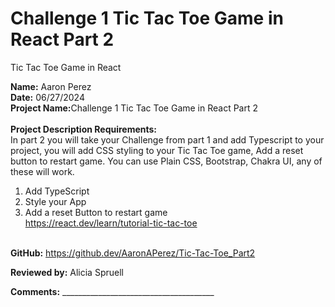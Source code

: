 # Challenge 1 Tic Tac Toe Game in React Part 2 <br>
Tic Tac Toe Game in React

<b>Name:</b> Aaron Perez <br>
<b>Date:</b> 06/27/2024 <br>
<b>Project Name:</b>Challenge 1 Tic Tac Toe Game in React Part 2<br>
<br>
<b>Project Description Requirements:</b> <br>
In part 2 you will take your Challenge from part 1 and add Typescript to your project, you will add CSS styling to your Tic Tac Toe game, Add a reset button to restart game. You can use Plain CSS, Bootstrap, Chakra UI, any of these will work. <br>
1) Add TypeScript<br>
2) Style your App <br>
3) Add a reset Button to restart game <br>
https://react.dev/learn/tutorial-tic-tac-toe <br><br>

<b>GitHub:</b> https://github.dev/AaronAPerez/Tic-Tac-Toe_Part2 <br>

<b>Reviewed by:</b> Alicia Spruell <br>

<b>Comments:</b> ______________________________________<br>
